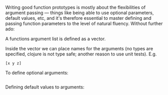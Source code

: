 Writing good function prototypes is mostly about the flexibilities of argument passing ― things like being able to use optional parameters, default values, etc, and it's therefore essential to master defining and passing function parameters to the level of natural fluency. Without further ado:

A functions argument list is defined as a vector.

Inside the vector we can place names for the arguments (no types are specified, clojure is not type safe; another reason to use unit tests). E.g.

```
[x y z]
```

To define optional arguments:
```
```

Defining default values to arguments:
```
```
